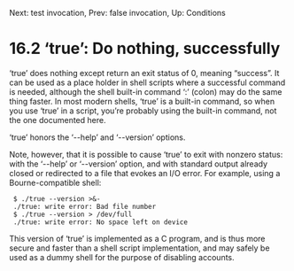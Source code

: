 Next: test invocation,  Prev: false invocation,  Up: Conditions

16.2 ‘true’: Do nothing, successfully
=====================================

‘true’ does nothing except return an exit status of 0, meaning
“success”.  It can be used as a place holder in shell scripts where a
successful command is needed, although the shell built-in command ‘:’
(colon) may do the same thing faster.  In most modern shells, ‘true’ is
a built-in command, so when you use ‘true’ in a script, you’re probably
using the built-in command, not the one documented here.

   ‘true’ honors the ‘--help’ and ‘--version’ options.

   Note, however, that it is possible to cause ‘true’ to exit with
nonzero status: with the ‘--help’ or ‘--version’ option, and with
standard output already closed or redirected to a file that evokes an
I/O error.  For example, using a Bourne-compatible shell:

     $ ./true --version >&-
     ./true: write error: Bad file number
     $ ./true --version > /dev/full
     ./true: write error: No space left on device

   This version of ‘true’ is implemented as a C program, and is thus
more secure and faster than a shell script implementation, and may
safely be used as a dummy shell for the purpose of disabling accounts.

